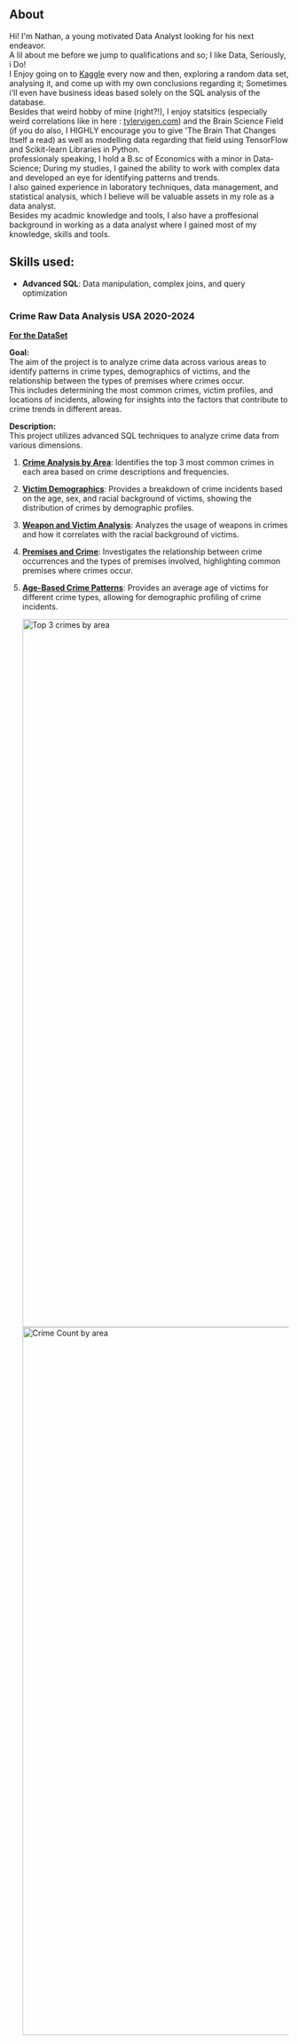 ## About

Hi! I'm Nathan, a young motivated Data Analyst looking for his next endeavor.<br>A lil about me before we jump to qualifications and so;
I like Data, Seriously, i Do!<br>
I Enjoy going on to [Kaggle](https://www.kaggle.com/learn) every now and then, exploring a random data set,
analysing it, and come up with my own conclusions regarding it; Sometimes i'll even have business ideas based solely on the SQL analysis of the database.<br>
Besides that weird hobby of mine (right?!), I enjoy statsitics (especially weird correlations like in here : [tylervigen.com](https://www.tylervigen.com/spurious-correlations))
and the Brain Science Field (if you do also, I HIGHLY encourage you to give 'The Brain That Changes Itself a read) as well as modelling data regarding that field using TensorFlow and Scikit-learn Libraries in Python.<br>
professionaly speaking, I hold a B.sc of Economics with a minor in Data-Science; During my studies, I gained the ability to work with complex data and developed an eye for identifying patterns and trends.<br> I also gained experience in laboratory techniques, data management, and statistical analysis, which I believe will be valuable assets in my role as a data analyst.<br>
Besides my acadmic knowledge and tools, I also have a proffesional background in working as a data analyst where I gained most of my knowledge, skills and tools.
## Skills used:
- **Advanced SQL**: Data manipulation, complex joins, and query optimization

### Crime Raw Data Analysis USA 2020-2024<br>
[**For the DataSet**](https://www.kaggle.com/datasets/nathaniellybrand/los-angeles-crime-dataset-2020-present)
 <br>

**Goal:**<br>
The aim of the project is to analyze crime data across various areas to identify patterns in crime types, demographics of victims, and the relationship between the types of premises where crimes occur.<br>
This includes determining the most common crimes, victim profiles, and locations of incidents, allowing for insights into the factors that contribute to crime trends in different areas.

**Description:**<br> 
This project utilizes advanced SQL techniques to analyze crime data from various dimensions. 
1. [**Crime Analysis by Area**](https://github.com/Natan93100/SQL_Projects_2024/blob/main/Crime%20Data%20Project/Common%20Crimes%20By%20Area.sql): Identifies the top 3 most common crimes in each area based on crime descriptions and frequencies.
2. [**Victim Demographics**](https://github.com/Natan93100/SQL_Projects_2024/blob/main/Crime%20Data%20Project/Crime%20By%20Racial%20Background.sql): Provides a breakdown of crime incidents based on the age, sex, and racial background of victims, showing the distribution of crimes by demographic profiles.
3. [**Weapon and Victim Analysis**](https://github.com/Natan93100/SQL_Projects_2024/blob/main/Crime%20Data%20Project/Crime%20by%20Profile%20Code.sql): Analyzes the usage of weapons in crimes and how it correlates with the racial background of victims.
4. [**Premises and Crime**](https://github.com/Natan93100/SQL_Projects_2024/blob/main/Crime%20Data%20Project/Premis%20by%20Area.sql): Investigates the relationship between crime occurrences and the types of premises involved, highlighting common premises where crimes occur.
5. [**Age-Based Crime Patterns**](https://github.com/Natan93100/SQL_Projects_2024/blob/main/Crime%20Data%20Project/crime%20by%20avg%20group.sql): Provides an average age of victims for different crime types, allowing for demographic profiling of crime incidents.
   
   <img width="1276" alt="Top 3 crimes by area" src="https://github.com/user-attachments/assets/a8d22930-0944-4b64-a057-8a9f2761fe45">

   <img width="1276" alt="Crime Count by area" src="https://github.com/user-attachments/assets/367fb254-b75e-485a-a29d-e8305bfe4deb">


